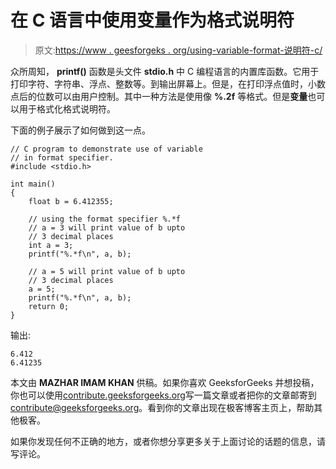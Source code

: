 # 在 C 语言中使用变量作为格式说明符

> 原文:[https://www . geesforgeks . org/using-variable-format-说明符-c/](https://www.geeksforgeeks.org/using-variable-format-specifier-c/)

众所周知， **printf()** 函数是头文件 **stdio.h** 中 C 编程语言的内置库函数。它用于打印字符、字符串、浮点、整数等。到输出屏幕上。但是，在打印浮点值时，小数点后的位数可以由用户控制。其中一种方法是使用像 **%.2f** 等格式。但是**变量**也可以用于格式化格式说明符。

下面的例子展示了如何做到这一点。

```
// C program to demonstrate use of variable
// in format specifier.
#include <stdio.h>

int main()
{
    float b = 6.412355;

    // using the format specifier %.*f
    // a = 3 will print value of b upto
    // 3 decimal places
    int a = 3;
    printf("%.*f\n", a, b);

    // a = 5 will print value of b upto
    // 3 decimal places
    a = 5;
    printf("%.*f\n", a, b);
    return 0;
}
```

输出:

```
6.412
6.41235

```

本文由 **MAZHAR IMAM KHAN** 供稿。如果你喜欢 GeeksforGeeks 并想投稿，你也可以使用[contribute.geeksforgeeks.org](http://contribute.geeksforgeeks.org)写一篇文章或者把你的文章邮寄到 contribute@geeksforgeeks.org。看到你的文章出现在极客博客主页上，帮助其他极客。

如果你发现任何不正确的地方，或者你想分享更多关于上面讨论的话题的信息，请写评论。